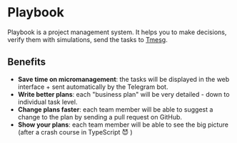 # Playbook

Playbook is a project management system. It helps you to make decisions, verify them with simulations, send the tasks to [Tmesg](Tmesg.md).

## Benefits

* **Save time on micromanagement**: the tasks will be displayed in the web interface + sent automatically by the Telegram bot.
* **Write better plans**: each "business plan" will be very detailed - down to individual task level.
* **Change plans faster**: each team member will be able to suggest a change to the plan by sending a pull request on GitHub.
* **Show your plans**: each team member will be able to see the big picture (after a crash course in TypeScript 😈 )
